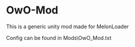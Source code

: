 # OwO-Mod
This is a generic unity mod made for MelonLoader

Config can be found in Mods\OwO_Mod.txt

